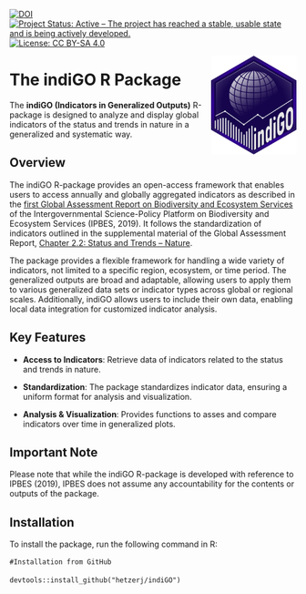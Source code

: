 [![DOI](https://zenodo.org/badge/DOI/10.1234/zenodo.1234567.svg)](https://doi.org/10.1234/zenodo.1234567) [![Project Status: Active – The project has reached a stable, usable state and is being actively developed.](https://www.repostatus.org/badges/latest/active.svg)](https://www.repostatus.org/#active) [![License: CC BY-SA 4.0](https://img.shields.io/badge/License-CC_BY--SA_4.0-lightgrey.svg)](https://creativecommons.org/licenses/by-sa/4.0/)

<img src="./logo/indiGO_Logo.png" alt="" width="150" style="float: right;"/>

# The indiGO R Package

The **indiGO (Indicators in Generalized Outputs)** R-package is designed to analyze and display global indicators of the status and trends in nature in a generalized and systematic way.

## Overview

The indiGO R-package provides an open-access framework that enables users to access annually and globally aggregated indicators as described in the [first Global Assessment Report on Biodiversity and Ecosystem Services](https://doi.org/10.5281/zenodo.3831673) of the Intergovernmental Science-Policy Platform on Biodiversity and Ecosystem Services (IPBES, 2019). It follows the standardization of indicators outlined in the supplemental material of the Global Assessment Report, [Chapter 2.2: Status and Trends – Nature](https://doi.org/10.5281/zenodo.3832005).

The package provides a flexible framework for handling a wide variety of indicators, not limited to a specific region, ecosystem, or time period. The generalized outputs are broad and adaptable, allowing users to apply them to various generalized data sets or indicator types across global or regional scales. Additionally, indiGO allows users to include their own data, enabling local data integration for customized indicator analysis.

## Key Features

-   **Access to Indicators**: Retrieve data of indicators related to the status and trends in nature.

-   **Standardization**: The package standardizes indicator data, ensuring a uniform format for analysis and visualization.

-   **Analysis & Visualization**: Provides functions to asses and compare indicators over time in generalized plots.

## Important Note

Please note that while the indiGO R-package is developed with reference to IPBES (2019), IPBES does not assume any accountability for the contents or outputs of the package.

## Installation

To install the package, run the following command in R:

```{r}
#Installation from GitHub

devtools::install_github("hetzerj/indiGO")
```
